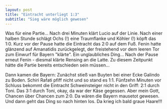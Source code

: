 ```yaml
---
layout: post
title: "Eintracht unterliegt 1:3"
subtitle: "Sieg wäre möglich gewesen"
---
```


Was für eine Partie... Nach drei Minuten klärt Lucio auf der Linie. Nach einer halben Stunde schlägt Ochs (!) eine Traumflanke und Köhler (!) köpft das 1:0. Kurz vor der Pause hatte die Eintracht das 2:0 auf dem Fuß. Fenin hatte glänzend auf Amanatidis zurückgelegt, der freistehend vor dem leeren Tor zum Einwurf für Bayern "klärte". Ein unglaubliches Ding... Nach der Pause erneut Fenin - diesmal klärte Rensing an die Latte. Zu diesem Zeitpunkt hätte die Partie bereits entschieden sein müssen...

Dann kamen die Bayern: Zunächst stieß van Buyten bei einer Ecke Galindo zu Boden. Schiri Rafati pfiff nicht und so stand es 1:1. Fünfzehn Minuten vor Schluss bekommt die Eintracht Schweinsteiger nicht in den Griff: 2:1 durch Toni. Das 3:1 durch Toni, okay, da war der Käse gegessen. Aber mein Gott, Chancen über Chancen zum 2:0. Da wären die Bayern mausetot gewesen. Und dann geht das Ding so nach hinten los. Da krieg ich bald graue Haare!!!
